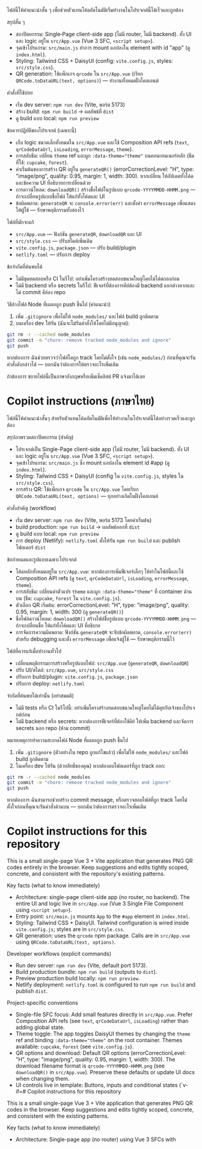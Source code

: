ไฟล์นี้ให้คำแนะนำสั้น ๆ เพื่อช่วยตัวแทนโค้ดอัตโนมัติเริ่มทำงานในโปรเจกต์นี้ได้เร็วและถูกต้อง

สรุปสั้น ๆ
- สถาปัตยกรรม: Single‑Page client-side app (ไม่มี router, ไม่มี backend). ทั้ง UI และ logic อยู่ใน `src/App.vue` (Vue 3 SFC, `<script setup>`).
- จุดเข้าโปรแกรม: `src/main.js` ทำการ mount แอปลงใน element with id "app" (ดู `index.html`).
- Styling: Tailwind CSS + DaisyUI (config: `vite.config.js`, styles: `src/style.css`).
- QR generation: ใช้แพ็กเกจ `qrcode` ใน `src/App.vue` (เรียก `QRCode.toDataURL(text, options)`) — ทำงานทั้งหมดฝั่งไคลเอนต์

คำสั่งที่ใช้บ่อย
- เริ่ม dev server: `npm run dev` (Vite, พอร์ต 5173)
- สร้าง build: `npm run build` → ผลลัพธ์ที่ `dist`
- ดู build แบบ local: `npm run preview`

ข้อควรปฏิบัติของโปรเจกต์ (เฉพาะนี้)
- เก็บ logic ขนาดเล็กทั้งหมดใน `src/App.vue` และใช้ Composition API refs (`text`, `qrCodeDataUrl`, `isLoading`, `errorMessage`, `theme`).
- การสลับธีม: เปลี่ยน `theme` ref และผูก `:data-theme="theme"` บนคอนเทนเนอร์หลัก (ธีมที่ใช้: `cupcake`, `forest`).
- ค่าเริ่มต้นของการสร้าง QR อยู่ใน `generateQR()` (errorCorrectionLevel: "H", type: "image/png", quality: 0.95, margin: 1, width: 300). หากเปลี่ยน ให้อัปเดตทั้งโค้ดและข้อความ UI ที่อธิบายการเปลี่ยนด้วย
- การดาวน์โหลด: `downloadQR()` สร้างชื่อไฟล์ในรูปแบบ `qrcode-YYYYMMDD-HHMM.png` — ถ้าจะเปลี่ยนรูปแบบชื่อไฟล์ ให้แก้ทั้งโค้ดและ UI
- ข้อผิดพลาด: `generateQR` จะ `console.error(err)` และตั้งค่า `errorMessage` เพื่อแสดงให้ผู้ใช้ — รักษาพฤติกรรมทั้งสองไว้

ไฟล์ที่มักจะแก้
- `src/App.vue` — ฟังก์ชัน `generateQR`, `downloadQR` และ UI
- `src/style.css` — ปรับสไตล์เพิ่มเติม
- `vite.config.js`, `package.json` — ปรับ build/plugin
- `netlify.toml` — ปรับการ deploy

ข้อจำกัดที่ค้นพบได้
- ไม่มีชุดทดสอบหรือ CI ในรีโป: อย่าเพิ่มโครงสร้างทดสอบขนาดใหญ่โดยไม่ได้ตกลงก่อน
- ไม่มี backend หรือ secrets ในรีโป: ฟีเจอร์ที่ต้องการคีย์ต้องมี backend แยกต่างหากและไม่ commit คีย์ลง repo

วิธีล้างไฟล์ Node ที่เผลอถูก push ขึ้นไป (คำแนะนำ)
1) เพิ่ม `.gitignore` เพื่อไม่ให้ `node_modules/` และไฟล์ build ถูกติดตาม
2) บนเครื่อง dev ให้รัน (ฉันจะไม่รันคำสั่งให้โดยไม่มีอนุญาต):

```bash
git rm -r --cached node_modules
git commit -m "chore: remove tracked node_modules and ignore"
git push
```

หากต้องการ ฉันช่วยตรวจว่าไฟล์ใดถูก track โดยไม่ตั้งใจ (เช่น `node_modules/`) ก่อนที่คุณจะรันคำสั่งดังกล่าวได้ — บอกฉันว่าต้องการให้ตรวจอะไรเพิ่มเติม

ถ้าต้องการ ขยายไฟล์นี้เป็นภาษาอังกฤษหรือเพิ่มเช็คลิสต์ PR แจ้งมาได้เลย
# Copilot instructions (ภาษาไทย)

ไฟล์นี้ให้คำแนะนำสั้นๆ สำหรับตัวแทนโค้ดอัตโนมัติเพื่อให้ทำงานในโปรเจกต์นี้ได้อย่างรวดเร็วและถูกต้อง

สรุปภาพรวมสถาปัตยกรรม (สำคัญ)
- โปรเจกต์เป็น Single-Page client-side app (ไม่มี router, ไม่มี backend). ทั้ง UI และ logic อยู่ใน `src/App.vue` (Vue 3 SFC, `<script setup>`).
- จุดเข้าโปรแกรม: `src/main.js` ซึ่ง mount แอปลงใน element id #app (ดู `index.html`).
- Styling: Tailwind CSS + DaisyUI (config ใน `vite.config.js`, styles ใน `src/style.css`).
- การสร้าง QR: ใช้แพ็กเกจ `qrcode` ใน `src/App.vue` โดยเรียก `QRCode.toDataURL(text, options)` — ทุกอย่างเกิดในฝั่งไคลเอนต์

คำสั่งสำคัญ (workflow)
- เริ่ม dev server: `npm run dev` (Vite, พอร์ต 5173 โดยค่าเริ่มต้น)
- build production: `npm run build` -> ผลลัพธ์ออกที่ `dist`
- ดู build แบบ local: `npm run preview`
- การ deploy (Netlify): `netlify.toml` ตั้งให้รัน `npm run build` และ publish โฟลเดอร์ `dist`

ข้อกำหนดและรูปแบบเฉพาะโปรเจกต์
- โค้ดหลักทั้งหมดอยู่ใน `src/App.vue`: หากต้องการเพิ่มฟีเจอร์เล็กๆ ให้ทำในไฟล์นี้และใช้ Composition API refs (ดู `text`, `qrCodeDataUrl`, `isLoading`, `errorMessage`, `theme`).
- การสลับธีม: เปลี่ยนค่าตัวแปร `theme` และผูก `:data-theme="theme"` ที่ container ด้านบน (ธีม: `cupcake`, `forest` ใน `vite.config.js`).
- ตัวเลือก QR เริ่มต้น: errorCorrectionLevel: "H", type: "image/png", quality: 0.95, margin: 1, width: 300 (ดู `generateQR()`)
- ชื่อไฟล์ดาวน์โหลด: `downloadQR()` สร้างไฟล์ชื่อรูปแบบ `qrcode-YYYYMMDD-HHMM.png` — ถ้าจะเปลี่ยนชื่อ ให้แก้ทั้งโค้ดและ UI ที่อธิบาย
- การจัดการความผิดพลาด: ฟังก์ชัน `generateQR` จะจับข้อผิดพลาด, `console.error(err)` สำหรับ debugging และตั้ง `errorMessage` เพื่อแจ้งผู้ใช้ — รักษาพฤติกรรมนี้ไว้

ไฟล์ที่ควรแก้เมื่อทำงานทั่วไป
- เปลี่ยนพฤติกรรมการสร้างหรือรูปแบบไฟล์: `src/App.vue` (`generateQR`, `downloadQR`)
- ปรับ UI/สไตล์: `src/App.vue`, `src/style.css`
- ปรับการ build/plugin: `vite.config.js`, `package.json`
- ปรับการ deploy: `netlify.toml`

จำกัดที่ค้นพบได้เท่านั้น (อย่าสมมติ)
- ไม่มี tests หรือ CI ในรีโปนี้: อย่าเพิ่มโครงสร้างทดสอบขนาดใหญ่โดยไม่ได้คุยกับเจ้าของโปรเจกต์ก่อน
- ไม่มี backend หรือ secrets: หากต้องการฟีเจอร์ที่ต้องใช้คีย์ ให้เพิ่ม backend และจัดการ secrets นอก repo (ห้าม commit)

หมายเหตุการทำความสะอาดไฟล์ Node ที่เผลอถูก push ขึ้นไป
1) เพิ่ม `.gitignore` (ตัวอย่างใน repo ถูกแก้ไขแล้ว) เพื่อไม่ให้ `node_modules/` และไฟล์ build ถูกติดตาม
2) ในเครื่อง dev ให้รัน (ด้วยสิทธิ์ของคุณ) หากต้องลบโฟลเดอร์ที่ถูก track ออก:

```bash
git rm -r --cached node_modules
git commit -m "chore: remove tracked node_modules and ignore"
git push
```

หากต้องการ ฉันสามารถช่วยสร้าง commit message, หรือตรวจสอบไฟล์ที่ถูก track โดยไม่ตั้งใจก่อนที่คุณจะรันคำสั่งด้านบน — บอกฉันว่าต้องการตรวจอะไรเพิ่มเติม
# Copilot instructions for this repository

This is a small single-page Vue 3 + Vite application that generates PNG QR codes entirely in the browser. Keep suggestions and edits tightly scoped, concrete, and consistent with the repository's existing patterns.

Key facts (what to know immediately)
- Architecture: single-page client-side app (no router, no backend). The entire UI and logic live in `src/App.vue` (Vue 3 Single File Component using `<script setup>`).
- Entry point: `src/main.js` mounts `App` to the `#app` element in `index.html`.
- Styling: Tailwind CSS + DaisyUI. Tailwind configuration is wired inside `vite.config.js`; styles are in `src/style.css`.
- QR generation: uses the `qrcode` npm package. Calls are in `src/App.vue` using `QRCode.toDataURL(text, options)`.

Developer workflows (explicit commands)
- Run dev server: `npm run dev` (Vite, default port 5173).
- Build production bundle: `npm run build` (outputs to `dist`).
- Preview production build locally: `npm run preview`.
- Netlify deployment: `netlify.toml` is configured to run `npm run build` and publish `dist`.

Project-specific conventions
- Single-file SFC focus: Add small features directly in `src/App.vue`. Prefer Composition API refs (see `text`, `qrCodeDataUrl`, `isLoading`) rather than adding global state.
- Theme toggle: The app toggles DaisyUI themes by changing the `theme` ref and binding `:data-theme="theme"` on the root container. Themes available: `cupcake`, `forest` (see `vite.config.js`).
- QR options and download: Default QR options (errorCorrectionLevel: "H", type: "image/png", quality: 0.95, margin: 1, width: 300). The download filename format is `qrcode-YYYYMMDD-HHMM.png` (see `downloadQR()` in `src/App.vue`). Preserve these defaults or update UI docs when changing them.
- UI controls live in template: Buttons, inputs and conditional states (`v-if=# Copilot instructions for this repository

This is a small single-page Vue 3 + Vite application that generates PNG QR codes in the browser.
Keep suggestions and edits tightly scoped, concrete, and consistent with the existing patterns.

Key facts (what to know immediately)
- Architecture: Single-page app (no router) using Vue 3 SFCs with <script setup>. Main UI is a single component at `src/App.vue`.
- Entry point: `src/main.js` mounts the `App` component to `#app` in `index.html`.
- Build system: Vite. Scripts in `package.json`: `dev` (vite), `build` (vite build), `preview` (vite preview).
- Styling: Tailwind + DaisyUI. Tailwind/DaisyUI plugin config sits in `vite.config.js` and styles in `src/style.css`.
- QR generation: uses the `qrcode` npm package. Generation occurs in `src/App.vue` via `QRCode.toDataURL(text, options)`.

Developer workflows (explicit commands)
- Start local dev server: `npm run dev` (open http://localhost:5173 by default).
- Build for production: `npm run build` (output dir: `dist`).
- Preview production build locally: `npm run preview`.
- Netlify deployment: `netlify.toml` declares `npm run build` and `publish = "dist"`.

Project-specific patterns and conventions
- Single-file component pattern: Keep logic in `src/App.vue` using Composition API refs (e.g. `text`, `qrCodeDataUrl`, `isLoading`). Follow current structure when adding new reactive values or functions.
- UI theme switch: `data-theme` is set on the root element in the template. Themes are those listed in `vite.config.js` (`cupcake`, `forest`). Toggle pattern via checkbox updating the `theme` ref.
- QR options: The project uses high error correction and fixed size options in `src/App.vue` (errorCorrectionLevel: "H", width: 300, margin: 1). If you change defaults, update both generation and any UI that documents QR size.
- Download filename: the app constructs `qrcode-YYYYMMDD-HHMM.png` in `downloadQR()` — preserve this naming format when adding export features.
- No routing, no backend: this is a pure client-side generator. Avoid introducing server-side dependencies unless adding an explicit new integration and updating `netlify.toml`.

Where to edit for common tasks
- Change QR generation behavior or file type: `src/App.vue` (generateQR and downloadQR functions).
- Add UI elements or style tweaks: `src/App.vue` and `src/style.css` (tailwind + daisyui classes).
- Add build/dev config: `vite.config.js` and `package.json` scripts.
- Deployment settings: `netlify.toml`.

Error handling and logging conventions
- The app logs QR generation errors to the browser console (see catch block in `generateQR` in `src/App.vue`). Keep console.error for unexpected errors; surface user-friendly messages via `errorMessage` ref.

Quick examples (copyable snippets are in the repo)
- QR call used in repo: `qrCodeDataUrl.value = await QRCode.toDataURL(text.value, { errorCorrectionLevel: "H", type: "image/png", quality: 0.95, margin: 1, width: 300 })` (see `src/App.vue`).
- Theme is applied via `:data-theme="theme"` on the top-level container in `src/App.vue`.

When creating PRs
- Keep changes small and focused. For UI/UX tweaks, attach before/after screenshots.
- If you add a new dependency, ensure it's minimal and update `package.json`. For anything requiring build changes, include a short note about `npm run build` and Netlify considerations.

Limitations and discoverable gaps (do not assume)
- There are no tests and no CI configured. Do not add test scaffolding without opening an issue first.
- No backend or API keys are present. Any integration requiring secrets must be coordinated and not committed to the repo.

If something is unclear or you need extra conventions added, ask the repository owner for guidance and include links to the exact file(s) you plan to modify.
